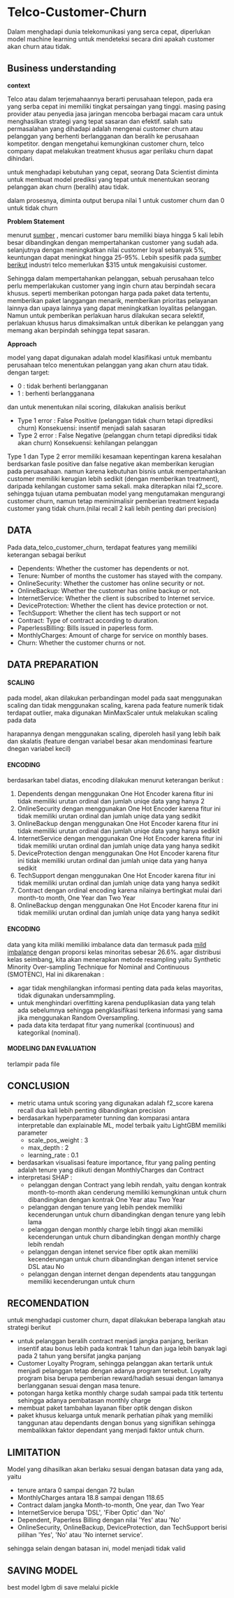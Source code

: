 # Telco-Customer-Churn
Dalam menghadapi dunia telekomunikasi yang serca cepat, diperlukan model machine learning untuk mendeteksi secara dini apakah customer akan churn atau tidak.

## Business understanding

**context**

Telco atau dalam terjemahaannya berarti perusahaan telepon, pada era yang serba cepat ini memiliki tingkat persaingan yang tinggi. masing pasing provider atau penyedia jasa jaringan mencoba berbagai macam cara untuk menghasilkan strategi yang tepat sasaran dan efektif. salah satu permasalahan yang dihadapi adalah mengenai customer churn atau pelanggan yang berhenti berlangganan dan beralih ke perusahaan kompetitor. dengan mengetahui kemungkinan customer churn, telco company dapat melakukan treatment khusus agar perilaku churn dapat dihindari.

untuk menghadapi kebutuhan yang cepat, seorang Data Scientist diminta untuk membuat model prediksi yang tepat untuk menentukan seorang pelanggan akan churn (beralih) atau tidak.

dalam prosesnya, diminta output berupa nilai 1 untuk customer churn dan 0 untuk tidak churn



**Problem Statement**

menurut [sumber](https://www.outboundengine.com/blog/customer-retention-marketing-vs-customer-acquisition-marketing/) , mencari customer baru memiliki biaya hingga 5 kali lebih besar dibandingkan dengan mempertahankan customer yang sudah ada. selanjutnya dengan meningkatkan nilai customer loyal sebanyak 5%, keuntungan dapat meningkat hingga 25-95%. Lebih spesifik pada [sumber berikut](https://www.revechat.com/blog/customer-acquisition-cost/) industri telco memerlukan $315 untuk mengakuisisi customer. 

Sehingga dalam mempertahankan pelanggan, sebuah perusahaan telco perlu memperlakukan customer yang ingin churn atau berpindah secara khusus. seperti memberikan potongan harga pada paket data tertentu, memberikan paket langgangan menarik, memberikan prioritas pelayanan lainnya dan upaya lainnya yang dapat meningkatkan loyalitas pelanggan. Namun untuk pemberikan perlakuan harus dilakukan secara selektif, perlakuan khusus harus dimaksimalkan untuk diberikan ke pelanggan yang memang akan berpindah sehingga tepat sasaran. 

**Approach**

model yang dapat digunakan adalah model klasifikasi untuk membantu perusahaan telco menentukan pelanggan yang akan churn atau tidak. dengan target:
* 0 : tidak berhenti berlangganan
* 1 : berhenti berlangganana


dan untuk menentukan nilai scoring, dilakukan analisis berikut
* Type 1 error : False Positive (pelanggan tidak churn tetapi diprediksi churn) Konsekuensi: insentif menjadi salah sasaran
* Type 2 error : False Negative (pelanggan churn tetapi diprediksi tidak akan churn) Konsekuensi: kehilangan pelanggan


Type 1 dan Type 2 error memiliki kesamaan kepentingan karena kesalahan berdsarkan fasle positive dan false negative akan memberikan kerugian pada peruasahaan. namun karena kebutuhan bisnis untuk mempertahankan customer memiliki kerugian lebih sedikit (dengan memberikan treatment), daripada kehilangan customer sama sekali. maka diterapkan nilai f2_score. sehingga tujuan utama pembuatan model yang mengutamakan mengurangi customer churn, namun tetap meminimalisir pemberian treatment kepada customer yang tidak churn.(nilai recall 2 kali lebih penting dari precision)


## DATA
Pada data_telco_customer_churn, terdapat features yang memiliki keterangan sebagai berikut
-	Dependents: Whether the customer has dependents or not.
-	Tenure: Number of months the customer has stayed with the company.
-	OnlineSecurity: Whether the customer has online security or not.
-	OnlineBackup: Whether the customer has online backup or not.
-	InternetService: Whether the client is subscribed to Internet service.
-	DeviceProtection: Whether the client has device protection or not.
-	TechSupport: Whether the client has tech support or not 
-	Contract: Type of contract according to duration.
-	PaperlessBilling: Bills issued in paperless form.
-	MonthlyCharges: Amount of charge for service on monthly bases.
-	Churn: Whether the customer churns or not.

## DATA PREPARATION

#### SCALING

pada model, akan dilakukan perbandingan model pada saat menggunakan scaling dan tidak menggunakan scaling, karena pada feature numerik tidak terdapat outlier, maka digunakan MinMaxScaler untuk melakukan scaling pada data

harapannya dengan menggunakan scaling, diperoleh hasil yang lebih baik dan skalatis (feature dengan variabel besar akan mendominasi fearture dnegan variabel kecil)

#### ENCODING

berdasarkan tabel diatas, encoding dilakukan menurut keterangan berikut : 
1. Dependents dengan menggunakan One Hot Encoder karena fitur ini tidak memiliki urutan ordinal dan jumlah uniqe data yang hanya 2
1. OnlineSecurity dengan menggunakan One Hot Encoder karena fitur ini tidak memiliki urutan ordinal dan jumlah uniqe data yang sedikit
1. OnlineBackup dengan menggunakan One Hot Encoder karena fitur ini tidak memiliki urutan ordinal dan jumlah uniqe data yang hanya sedikit
1. InternetService dengan menggunakan One Hot Encoder karena fitur ini tidak memiliki urutan ordinal dan jumlah uniqe data yang hanya sedikit
1. DeviceProtection dengan menggunakan One Hot Encoder karena fitur ini tidak memiliki urutan ordinal dan jumlah uniqe data yang hanya sedikit
1. TechSupport dengan menggunakan One Hot Encoder karena fitur ini tidak memiliki urutan ordinal dan jumlah uniqe data yang hanya sedikit
1. Contract dengan ordinal encoding karena nilainya bertingkat mulai dari month-to month, One Year dan Two Year
1. OnlineBackup dengan menggunakan One Hot Encoder karena fitur ini tidak memiliki urutan ordinal dan jumlah uniqe data yang hanya sedikit

#### ENCODING

data yang kita miliki memiliki imbalance data dan termasuk pada [mild imbalance](https://developers.google.com/machine-learning/data-prep/construct/sampling-splitting/imbalanced-data) dengan proporsi kelas minoritas sebesar 26.6%. agar distribusi kelas seimbang, kita akan menerapkan metode resampling yaitu Synthetic Minority Over-sampling Technique for Nominal and Continuous (SMOTENC), Hal ini dikarenakan :

* agar tidak menghilangkan informasi penting data pada kelas mayoritas, tidak digunakan undersammpling.
* untuk menghindari overfitting karena penduplikasian data yang telah ada sebelumnya sehingga pengklasifikasi terkena informasi yang sama jika menggunakan Random Oversampling. 
* pada data kita terdapat fitur yang numerikal (continuous) and kategorikal (nominal).

#### MODELING DAN EVALUATION
terlampir pada file

## CONCLUSION
* metric utama untuk scoring yang digunakan adalah f2_score karena recall dua kali lebih penting dibandingkan precision
* berdasarkan hyperparameter tunning dan komparasi antara interpretable dan explainable ML, model terbaik yaitu LightGBM memiliki parameter
    * scale_pos_weight : 3
    * max_depth : 2
    * learning_rate : 0.1
* berdasarkan visualisasi feature importance, fitur yang paling penting adalah tenure yang diikuti dengan MonthlyCharges dan Contract
* interpretasi SHAP : 
    * pelanggan dengan Contract yang lebih rendah, yaitu dengan kontrak month-to-month akan cenderung memiliki kemungkinan untuk churn dibandingkan dengan kontrak One Year atau Two Year 
    * pelanggan dengan tenure yang lebih pendek memiliki kecenderungan untuk churn dibandingkan dengan tenure yang lebih lama
    * pelanggan dengan monthly charge lebih tinggi akan memiliki kecenderungan untuk churn dibandingkan dengan monthly charge lebih rendah
    * pelanggan dengan intenet service fiber optik akan memiliki kecenderungan untuk churn dibandingkan dengan intenet service DSL atau No
    * pelanggan dengan internet dengan dependents atau tanggungan memiliki kecenderungan untuk churn

## RECOMENDATION

untuk menghadapi customer churn, dapat dilakukan beberapa langkah atau strategi berikut
* untuk pelanggan beralih contract menjadi jangka panjang, berikan insentif atau bonus lebih pada kontrak 1 tahun dan juga lebih banyak lagi pada 2 tahun yang bersifat jangka panjang
* Customer Loyalty Program, sehingga pelanggan akan tertarik untuk menjadi pelanggan tetap dengan adanya program tersebut. Loyalty program bisa berupa pemberian reward/hadiah sesuai dengan lamanya berlangganan sesuai dengan masa tenure.
* potongan harga ketika monthly charge sudah sampai pada titik tertentu sehingga adanya pembatasan monthly charge
* membuat paket tambahan layanan fiber optik dengan diskon
* paket khusus keluarga untuk menarik perhatian pihak yang memiliki tanggunan atau dependants dengan bonus yang signifikan sehingga membalikkan faktor dependant yang menjadi faktor untuk churn.

## LIMITATION

Model yang dihasilkan akan berlaku sesuai dengan batasan data yang ada, yaitu

* tenure antara 0 sampai dengan 72 bulan
* MonthlyCharges antara 18.8 sampai dengan 118.65
* Contract dalam jangka Month-to-month, One year, dan Two Year
* InternetService berupa 'DSL', 'Fiber Optic' dan 'No'
* Dependent, Paperless Billing dengan nilai 'Yes' atau 'No'
* OnlineSecurity, OnlineBackup, DeviceProtection, dan TechSupport berisi pilihan 'Yes', 'No' atau 'No internet service'.

sehingga selain dengan batasan ini, model menjadi tidak valid

## SAVING MODEL
best model lgbm di save melalui pickle
